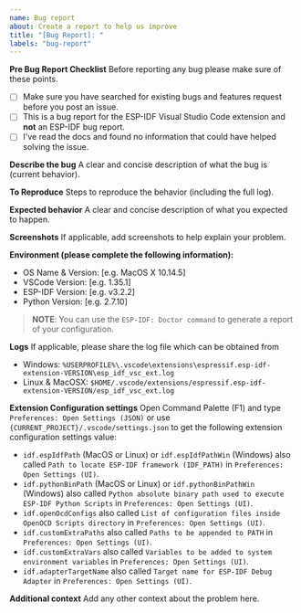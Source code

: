 ```yaml
---
name: Bug report
about: Create a report to help us improve
title: "[Bug Report]: "
labels: "bug-report"
---
```


**Pre Bug Report Checklist**
Before reporting any bug please make sure of these points.

- [ ] Make sure you have searched for existing bugs and features request before you post an issue.
- [ ] This is a bug report for the ESP-IDF Visual Studio Code extension and **not** an ESP-IDF bug report.
- [ ] I've read the docs and found no information that could have helped solving the issue.

**Describe the bug**
A clear and concise description of what the bug is (current behavior).

**To Reproduce**
Steps to reproduce the behavior (including the full log).

**Expected behavior**
A clear and concise description of what you expected to happen.

**Screenshots**
If applicable, add screenshots to help explain your problem.

**Environment (please complete the following information):**

- OS Name & Version: [e.g. MacOS X 10.14.5]
- VSCode Version: [e.g. 1.35.1]
- ESP-IDF Version: [e.g. v3.2.2]
- Python Version: [e.g. 2.7.10]

> **NOTE**: You can use the `ESP-IDF: Doctor command` to generate a report of your configuration.

**Logs**
If applicable, please share the log file which can be obtained from

- Windows: `%USERPROFILE%\.vscode\extensions\espressif.esp-idf-extension-VERSION\esp_idf_vsc_ext.log`
- Linux & MacOSX: `$HOME/.vscode/extensions/espressif.esp-idf-extension-VERSION/esp_idf_vsc_ext.log`

**Extension Configuration settings**
Open Command Palette (F1) and type `Preferences: Open Settings (JSON)` or use `{CURRENT_PROJECT}/.vscode/settings.json` to get the following extension configuration settings value:

- `idf.espIdfPath` (MacOS or Linux) or `idf.espIdfPathWin` (Windows) also called `Path to locate ESP-IDF framework (IDF_PATH)` in `Preferences: Open Settings (UI)`.
- `idf.pythonBinPath` (MacOS or Linux) or `idf.pythonBinPathWin` (Windows) also called `Python absolute binary path used to execute ESP-IDF Python Scripts` in `Preferences: Open Settings (UI)`.
- `idf.openOcdConfigs` also called `List of configuration files inside OpenOCD Scripts directory` in `Preferences: Open Settings (UI)`.
- `idf.customExtraPaths` also called `Paths to be appended to PATH` in `Preferences: Open Settings (UI)`.
- `idf.customExtraVars` also called `Variables to be added to system environment variables` in `Preferences: Open Settings (UI)`.
- `idf.adapterTargetName` also called `Target name for ESP-IDF Debug Adapter` in `Preferences: Open Settings (UI)`.

**Additional context**
Add any other context about the problem here.
